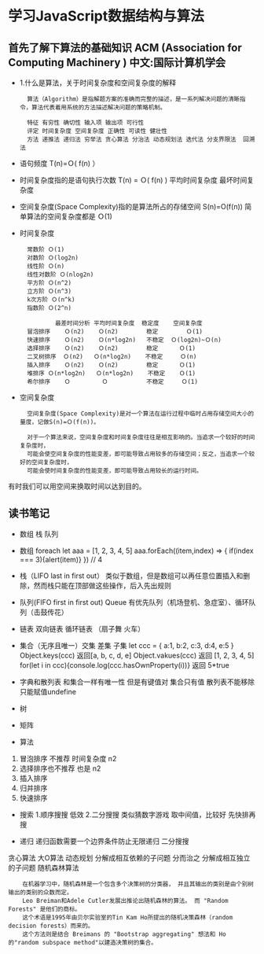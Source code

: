 # 学习JavaScript数据结构与算法 #

## 首先了解下算法的基础知识 ACM (Association for Computing Machinery ) 中文:国际计算机学会 ##

- 1.什么是算法，关于时间复杂度和空间复杂度的解释

        算法（Algorithm）是指解题方案的准确而完整的描述，是一系列解决问题的清晰指令，算法代表着用系统的方法描述解决问题的策略机制。
        
        特征 有穷性 确切性 输入项 输出项 可行性
        评定 时间复杂度 空间复杂度 正确性 可读性 健壮性
        方法 递推法 递归法 穷举法 贪心算法 分治法 动态规划法 迭代法 分支界限法  回溯法
        

- 语句频度 T(n)=Ｏ( f(n) ）
- 时间复杂度指的是语句执行次数    T(n) = Ｏ( f(n) )  平均时间复杂度  最坏时间复杂度
- 空间复杂度(Space Complexity)指的是算法所占的存储空间 S(n)=O(f(n)) 简单算法的空间复杂度都是 Ｏ(1)

- 时间复杂度

        常数阶 Ｏ(1)
        对数阶 Ｏ(log2n)
        线性阶 Ｏ(n)
        线性对数阶 Ｏ(nlog2n)
        平方阶 Ｏ(n^2)
        立方阶 Ｏ(n^3)
        k次方阶 Ｏ(n^k)
        指数阶 Ｏ(2^n)

                最差时间分析 平均时间复杂度  稳定度    空间复杂度   
        冒泡排序    Ｏ(n2)    Ｏ(n2)        稳定        Ｏ(1)  
        快速排序    Ｏ(n2)    Ｏ(n*log2n)   不稳定  Ｏ(log2n)~Ｏ(n)     
        选择排序    Ｏ(n2)    Ｏ(n2)        稳定      Ｏ(1)    
        二叉树排序  Ｏ(n2)   Ｏ(n*log2n)    不稳定     Ｏ(n)     
        插入排序    Ｏ(n2)    Ｏ(n2)        稳定      Ｏ(1)    
        堆排序 Ｏ(n*log2n)   Ｏ(n*log2n)    不稳定    Ｏ(1)    
        希尔排序    Ｏ         Ｏ           不稳定     Ｏ(1)
              
- 空间复杂度

        空间复杂度(Space Complexity)是对一个算法在运行过程中临时占用存储空间大小的量度，记做S(n)=Ｏ(f(n))。

        对于一个算法来说，空间复杂度和时间复杂度往往是相互影响的。当追求一个较好的时间复杂度时，
        可能会使空间复杂度的性能变差，即可能导致占用较多的存储空间；反之，当追求一个较好的空间复杂度时，
        可能会使时间复杂度的性能变差，即可能导致占用较长的运行时间。

有时我们可以用空间来换取时间以达到目的。

## 读书笔记 ##

- 数组 栈 队列

- 数组 foreach let aaa = [1, 2, 3, 4, 5] aaa.forEach((item,index) => { if(index === 3){alert(item)} })  // 4
- 栈（LIFO last in first out） 类似于数组，但是数组可以再任意位置插入和删除，然而栈只能在顶部做这些操作，后入先出规则
- 队列(FIFO first in first out) Queue 有优先队列（机场登机、急症室）、循环队列（击鼓传花）
- 链表 双向链表 循环链表 （扇子舞 火车）
- 集合（无序且唯一）交集 差集 子集 let ccc = { a:1, b:2, c:3, d:4, e:5 }  
Object.keys(ccc) 返回[a, b, c, d, e] Object.vakues(ccc) 返回 [1, 2, 3, 4, 5]
for(let i in ccc){console.log(ccc.hasOwnProperty(i))} 返回 5*true
- 字典和散列表 和集合一样有唯一性 但是有键值对 集合只有值 散列表不能移除 只能赋值undefine
- 树
- 矩阵
- 算法
1. 冒泡排序 不推荐 时间复杂度 n2                      
2. 选择排序也不推荐 也是 n2
3. 插入排序
4. 归并排序
5. 快速排序

- 搜索
1.顺序搜搜 低效
2.二分搜搜 类似猜数字游戏 取中间值，比较好 先快排再搜

- 递归 递归函数需要一个边界条件防止无限递归
二分搜搜

贪心算法
大O算法
动态规划 分解成相互依赖的子问题
分而治之 分解成相互独立的子问题
随机森林算法

        在机器学习中，随机森林是一个包含多个决策树的分类器， 并且其输出的类别是由个别树输出的类别的众数而定。
        Leo Breiman和Adele Cutler发展出推论出随机森林的算法。 而 "Random Forests" 是他们的商标。 
        这个术语是1995年由贝尔实验室的Tin Kam Ho所提出的随机决策森林（random decision forests）而来的。
        这个方法则是结合 Breimans 的 "Bootstrap aggregating" 想法和 Ho 的"random subspace method"以建造决策树的集合。


